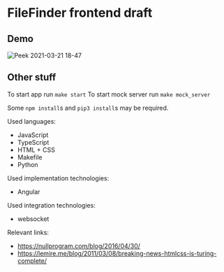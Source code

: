 # FileFinder frontend draft

## Demo

![Peek 2021-03-21 18-47](https://user-images.githubusercontent.com/39772805/111915339-0172b200-8a76-11eb-9521-08ff2c35d4cd.gif)

## Other stuff

To start app run `make start`
To start mock server run `make mock_server`

Some `npm install`s and `pip3 install`s may be required.

Used languages:
- JavaScript
- TypeScript
- HTML + CSS
- Makefile
- Python

Used implementation technologies:
- Angular

Used integration technologies:
- websocket

Relevant links:
- https://nullprogram.com/blog/2016/04/30/
- https://lemire.me/blog/2011/03/08/breaking-news-htmlcss-is-turing-complete/
